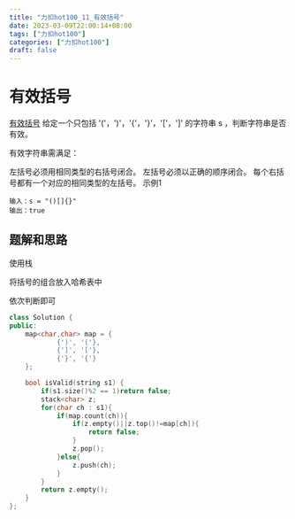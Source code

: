 ```yaml
---
title: "力扣hot100_11_有效括号"
date: 2023-03-09T22:00:14+08:00
tags: ["力扣hot100"]
categories: ["力扣hot100"]
draft: false
---
```


# 有效括号
[有效括号](https://leetcode.cn/problems/valid-parentheses/)
给定一个只包括 '('，')'，'{'，'}'，'['，']' 的字符串 s ，判断字符串是否有效。

有效字符串需满足：

左括号必须用相同类型的右括号闭合。
左括号必须以正确的顺序闭合。
每个右括号都有一个对应的相同类型的左括号。
示例1
```text
输入：s = "()[]{}"
输出：true

```

## 题解和思路
使用栈  

将括号的组合放入哈希表中  

依次判断即可

```c++
class Solution {
public:
    map<char,char> map = {
            {')', '('},
            {']', '['},
            {'}', '{'}
    };

    bool isValid(string s1) {
        if(s1.size()%2 == 1)return false;
        stack<char> z;
        for(char ch : s1){
            if(map.count(ch)){
                if(z.empty()||z.top()!=map[ch]){
                    return false;
                }
                z.pop();
            }else{
                z.push(ch);
            }
        }
        return z.empty();
    }
};
```